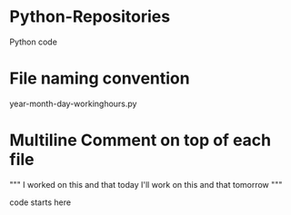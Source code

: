 # Python-Repositories
Python code

# File naming convention
year-month-day-workinghours.py

# Multiline Comment on top of each file
"""
I worked on this and that today
I'll work on this and that tomorrow
"""

code starts here
